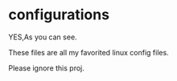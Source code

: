 configurations
==============
YES,As you can see.

These files are all my favorited linux config files.

Please ignore this proj.
